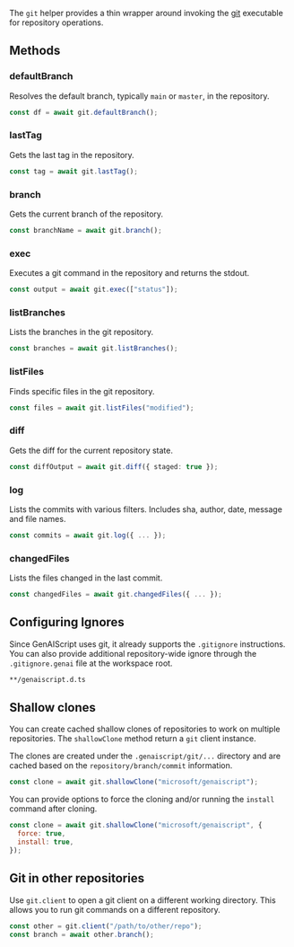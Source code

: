 The `git` helper provides a thin wrapper around invoking the [git](https://git-scm.com/) executable for repository operations.

## Methods

### defaultBranch

Resolves the default branch, typically `main` or `master`, in the repository.

```typescript
const df = await git.defaultBranch();
```

### lastTag

Gets the last tag in the repository.

```typescript
const tag = await git.lastTag();
```

### branch

Gets the current branch of the repository.

```typescript
const branchName = await git.branch();
```

### exec

Executes a git command in the repository and returns the stdout.

```typescript
const output = await git.exec(["status"]);
```

### listBranches

Lists the branches in the git repository.

```typescript
const branches = await git.listBranches();
```

### listFiles

Finds specific files in the git repository.

```typescript
const files = await git.listFiles("modified");
```

### diff

Gets the diff for the current repository state.

```typescript
const diffOutput = await git.diff({ staged: true });
```

### log

Lists the commits with various filters. Includes sha, author, date, message and file names.

```typescript
const commits = await git.log({ ... });
```

### changedFiles

Lists the files changed in the last commit.

```typescript
const changedFiles = await git.changedFiles({ ... });
```

## Configuring Ignores

Since GenAIScript uses git, it already supports the `.gitignore` instructions. You can also provide additional repository-wide ignore through the `.gitignore.genai` file at the workspace root.

```txt title=".gitignore.genai"
**/genaiscript.d.ts
```

## Shallow clones

You can create cached shallow clones of repositories to work on multiple repositories.
The `shallowClone` method return a `git` client instance.

The clones are created under the `.genaiscript/git/...` directory and are cached based
on the `repository/branch/commit` information.

```js
const clone = await git.shallowClone("microsoft/genaiscript");
```

You can provide options to force the cloning
and/or running the `install` command after cloning.

```js
const clone = await git.shallowClone("microsoft/genaiscript", {
  force: true,
  install: true,
});
```

## Git in other repositories

Use `git.client` to open a git client on a different working directory. This allows you to run git commands on a different repository.

```js
const other = git.client("/path/to/other/repo");
const branch = await other.branch();
```